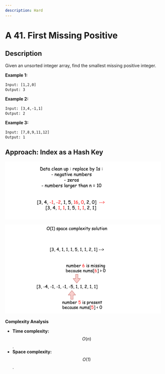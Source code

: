 ```yaml
---
description: Hard
---
```


# A 41. First Missing Positive

## Description

Given an unsorted integer array, find the smallest missing positive integer.

**Example 1:**

```text
Input: [1,2,0]
Output: 3
```

**Example 2:**

```text
Input: [3,4,-1,1]
Output: 2
```

**Example 3:**

```text
Input: [7,8,9,11,12]
Output: 1
```

## Approach: Index as a Hash Key

![](../../../.gitbook/assets/image%20%2897%29.png)

![](../../../.gitbook/assets/image%20%2895%29.png)

**Complexity Analysis**

* **Time complexity:** $$O(n)$$.
* **Space complexity:** $$O(1)$$.

